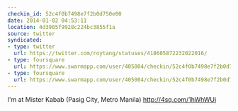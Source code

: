 ```yaml
---
checkin_id: 52c4f0b7498e7f2b0d750e00
date: 2014-01-02 04:53:11
location: 4d3905f9928c224bc3855f1a
source: twitter
syndicated:
- type: twitter
  url: https://twitter.com/roytang/statuses/418605872232022016/
- type: foursquare
  url: https://www.swarmapp.com/user/405004/checkin/52c4f0b7498e7f2b0d750e00?s=Bj1iDixYa6qBo87fdr5Y-8Gelyo&ref=tw
- type: foursquare
  url: https://www.swarmapp.com/user/405004/checkin/52c4f0b7498e7f2b0d750e00?s=Bj1iDixYa6qBo87fdr5Y-8Gelyo&ref=tw
---
```


I'm at Mister Kabab (Pasig City, Metro Manila) http://4sq.com/1hWhWUi